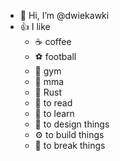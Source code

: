 - 👋 Hi, I’m @dwiekawki
- 👍 I like
  - ☕ coffee
  - ⚽ football
  - 💪 gym
  - 🥊 mma
  - 🦀 Rust
  - 📖 to read
  - 🧠 to learn
  - 📐 to design things
  - ⚙️ to build things
  - 🔨 to break things
